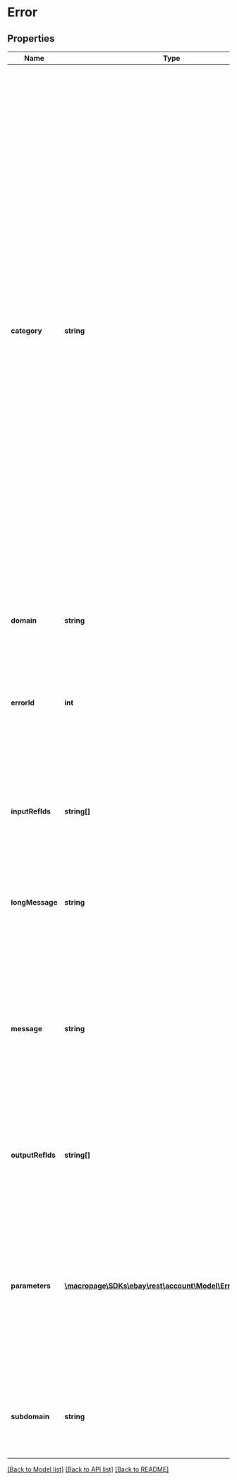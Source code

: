 # Error

## Properties
Name | Type | Description | Notes
------------ | ------------- | ------------- | -------------
**category** | **string** | The category type for this error or warning. It takes a string that can have one of three values: Application: Indicates an exception or error occurred in the application code or at runtime. Examples include catching an exception in a service&#39;s business logic, system failures, or request errors from a dependency. Business: Used when your service or a dependent service refused to continue processing on the resource because of a business rule violation such as &amp;quot;Seller does not ship item to Antarctica&amp;quot; or &amp;quot;Buyer ineligible to purchase an alcoholic item&amp;quot;. Business errors are not syntactical input errors. Request: Used when there is anything wrong with the request, such as authentication, syntactical errors, rate limiting or missing headers, bad HTTP header values, and so on. | [optional] 
**domain** | **string** | Name of the domain containing the service or application. | [optional] 
**errorId** | **int** | A positive integer that uniquely identifies the specific error condition that occurred. Your application can use error codes as identifiers in your customized error-handling algorithms. | [optional] 
**inputRefIds** | **string[]** | Identifies specific request elements associated with the error, if any. inputRefId&#39;s response is format specific. For JSON, use JSONPath notation. | [optional] 
**longMessage** | **string** | An expanded version of message that should be around 100-200 characters long, but is not required to be such. | [optional] 
**message** | **string** | An end user and app developer friendly device agnostic message. It explains what the error or warning is, and how to fix it (in a general sense). Its value is at most 50 characters long. If applicable, the value is localized in the end user&#39;s requested locale. | [optional] 
**outputRefIds** | **string[]** | Identifies specific response elements associated with the error, if any. Path format is the same as inputRefId. | [optional] 
**parameters** | [**\macropage\SDKs\ebay\rest\account\Model\ErrorParameter[]**](ErrorParameter.md) | This optional complex field type contains a list of one or more context-specific ErrorParameter objects, with each item in the list entry being a parameter (or input field name) that caused an error condition. Each ErrorParameter object consists of two fields, a name and a value. | [optional] 
**subdomain** | **string** | Name of the domain&#39;s subsystem or subdivision. For example, checkout is a subdomain in the buying domain. | [optional] 

[[Back to Model list]](../README.md#documentation-for-models) [[Back to API list]](../README.md#documentation-for-api-endpoints) [[Back to README]](../README.md)



